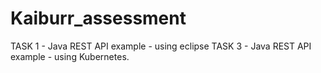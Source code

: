 # Kaiburr_assessment
TASK 1 - Java REST API example - using eclipse
TASK 3 - Java REST API example - using Kubernetes.
